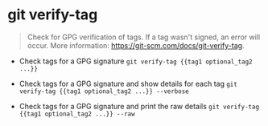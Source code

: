 # git verify-tag
> Check for GPG verification of tags.
> If a tag wasn't signed, an error will occur.
> More information: <https://git-scm.com/docs/git-verify-tag>.

- Check tags for a GPG signature
`git verify-tag {{tag1 optional_tag2 ...}}`

- Check tags for a GPG signature and show details for each tag
`git verify-tag {{tag1 optional_tag2 ...}} --verbose`

- Check tags for a GPG signature and print the raw details
`git verify-tag {{tag1 optional_tag2 ...}} --raw`
